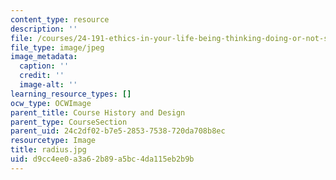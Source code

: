 ```yaml
---
content_type: resource
description: ''
file: /courses/24-191-ethics-in-your-life-being-thinking-doing-or-not-spring-2015/d9cc4ee0a3a62b89a5bc4da115eb2b9b_radius.jpg
file_type: image/jpeg
image_metadata:
  caption: ''
  credit: ''
  image-alt: ''
learning_resource_types: []
ocw_type: OCWImage
parent_title: Course History and Design
parent_type: CourseSection
parent_uid: 24c2df02-b7e5-2853-7538-720da708b8ec
resourcetype: Image
title: radius.jpg
uid: d9cc4ee0-a3a6-2b89-a5bc-4da115eb2b9b
---
```

